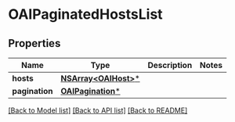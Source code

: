 # OAIPaginatedHostsList

## Properties
Name | Type | Description | Notes
------------ | ------------- | ------------- | -------------
**hosts** | [**NSArray&lt;OAIHost&gt;***](OAIHost.md) |  | 
**pagination** | [**OAIPagination***](OAIPagination.md) |  | 

[[Back to Model list]](../README.md#documentation-for-models) [[Back to API list]](../README.md#documentation-for-api-endpoints) [[Back to README]](../README.md)


